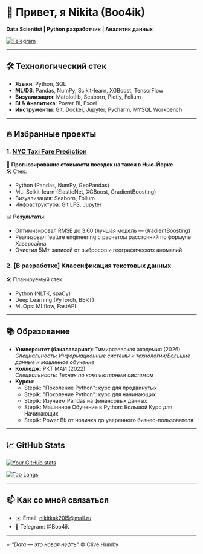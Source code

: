 # 👋 Привет, я Nikita (Boo4ik) 

**Data Scientist | Python разработчик | Аналитик данных**

[![Telegram](https://img.shields.io/badge/📨-Telegram-blue)](https://t.me/Boo4ik)

---

## 🛠 Технологический стек
- **Языки**: Python, SQL
- **ML/DS**: Pandas, NumPy, Scikit-learn, XGBoost, TensorFlow
- **Визуализация**: Matplotlib, Seaborn, Plotly, Folium
- **BI & Аналитика**: Power BI, Excel
- **Инструменты**: Git, Docker, Jupyter, Pycharm,  MYSQL Workbench

---

## 🔥 Избранные проекты

### 1. [NYC Taxi Fare Prediction](https://github.com/Boo4ik/nyc-taxi-analysis)
📌 **Прогнозирование стоимости поездок на такси в Нью-Йорке**  
🛠️ Стек:  
- Python (Pandas, NumPy, GeoPandas)  
- ML: Scikit-learn (ElasticNet, XGBoost, GradientBoosting)  
- Визуализация: Seaborn, Folium  
- Инфраструктура: Git LFS, Jupyter  

📊 **Результаты**:  
- Оптимизировал RMSE до 3.60 (лучшая модель — GradientBoosting)  
- Реализовал feature engineering с расчетом расстояний по формуле Хаверсайна  
- Очистил 5M+ записей от выбросов и географических аномалий  

### 2. [В разработке] Классификация текстовых данных  
🛠️ Планируемый стек:  
- Python (NLTK, spaCy)  
- Deep Learning (PyTorch, BERT)  
- MLOps: MLflow, FastAPI  

---

## 📚 Образование
- **Университет (бакалавариат)**: Тимирязевская академия (2026)  
  *Специальность: Информационные системы и технологии/Большие данные и машинное обучение*
- **Колледж**: РКТ МАИ (2022)  
  *Специальность: Техник по компьютерным системам*
- **Курсы**:  
  - Stepik: "Поколение Python": курс для продвинутых
  - Stepik: "Поколение Python": курс для начинающих
  - Stepik: Изучаем Pandas на финансовых данных
  - Stepik: Машинное Обучение в Python: Большой Курс для Начинающих
  - Stepik: Power BI: от новичка до уверенного бизнес-пользователя

---

## 📈 GitHub Stats
[![Your GitHub stats](https://github-readme-stats.vercel.app/api?username=Boo4ik&show_icons=true&theme=radical)](https://github.com/Boo4ik)

[![Top Langs](https://github-readme-stats.vercel.app/api/top-langs/?username=Boo4ik&layout=compact)](https://github.com/Boo4ik)

---

## 📫 Как со мной связаться
- ✉️ Email: nikitkak20l5@mail.ru  
- 💬 Telegram: @Boo4ik


---

⭐ *"Data — это новая нефть"* © Clive Humby
